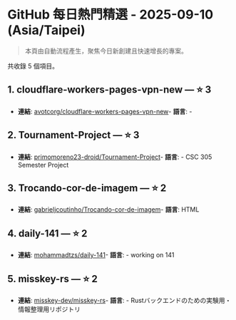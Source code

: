 # GitHub 每日熱門精選 - 2025-09-10 (Asia/Taipei)

> 本頁由自動流程產生，聚焦今日新創建且快速增長的專案。

共收錄 5 個項目。

## 1. cloudflare-workers-pages-vpn-new — ⭐ 3

- **連結**: [avotcorg/cloudflare-workers-pages-vpn-new](https://github.com/avotcorg/cloudflare-workers-pages-vpn-new)- **語言**: -


## 2. Tournament-Project — ⭐ 3

- **連結**: [primomoreno23-droid/Tournament-Project](https://github.com/primomoreno23-droid/Tournament-Project)- **語言**: -
CSC 305 Semester Project

## 3. Trocando-cor-de-imagem — ⭐ 2

- **連結**: [gabrieljcoutinho/Trocando-cor-de-imagem](https://github.com/gabrieljcoutinho/Trocando-cor-de-imagem)- **語言**: HTML


## 4. daily-141 — ⭐ 2

- **連結**: [mohammadtzs/daily-141](https://github.com/mohammadtzs/daily-141)- **語言**: -
working on 141

## 5. misskey-rs — ⭐ 2

- **連結**: [misskey-dev/misskey-rs](https://github.com/misskey-dev/misskey-rs)- **語言**: -
Rustバックエンドのための実験用・情報整理用リポジトリ


